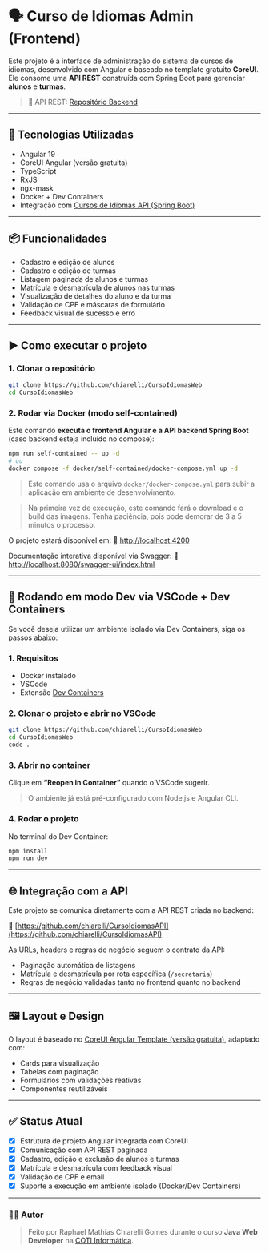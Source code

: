 # 🗣️ Curso de Idiomas Admin (Frontend)

Este projeto é a interface de administração do sistema de cursos de idiomas, desenvolvido com Angular e baseado no template gratuito **CoreUI**. Ele consome uma **API REST** construída com Spring Boot para gerenciar **alunos** e **turmas**.

> 📡 API REST: [Repositório Backend](https://github.com/chiarelli/CursoIdiomasAPI)

---

## 🔧 Tecnologias Utilizadas

* Angular 19
* CoreUI Angular (versão gratuita)
* TypeScript
* RxJS
* ngx-mask
* Docker + Dev Containers
* Integração com [Cursos de Idiomas API (Spring Boot)](https://github.com/chiarelli/CursoIdiomasAPI)

---

## 📦 Funcionalidades

* Cadastro e edição de alunos
* Cadastro e edição de turmas
* Listagem paginada de alunos e turmas
* Matrícula e desmatrícula de alunos nas turmas
* Visualização de detalhes do aluno e da turma
* Validação de CPF e máscaras de formulário
* Feedback visual de sucesso e erro

---

## ▶️ Como executar o projeto

### 1. Clonar o repositório

```bash
git clone https://github.com/chiarelli/CursoIdiomasWeb
cd CursoIdiomasWeb
```

### 2. Rodar via Docker (modo self-contained)

Este comando **executa o frontend Angular e a API backend Spring Boot** (caso backend esteja incluído no compose):

```bash
npm run self-contained -- up -d
# ou
docker compose -f docker/self-contained/docker-compose.yml up -d
```

> Este comando usa o arquivo `docker/docker-compose.yml` para subir a aplicação em ambiente de desenvolvimento.

> Na primeira vez de execução, este comando fará o download e o build das imagens. Tenha paciência, pois pode demorar de 3 a 5 minutos o processo.

O projeto estará disponível em:
📍 [http://localhost:4200](http://localhost:4200)

Documentação interativa disponível via Swagger:
📍 [http://localhost:8080/swagger-ui/index.html](http://localhost:8080/swagger-ui/index.html)

---

## 🧪 Rodando em modo Dev via VSCode + Dev Containers

Se você deseja utilizar um ambiente isolado via Dev Containers, siga os passos abaixo:

### 1. Requisitos

* Docker instalado
* VSCode
* Extensão [Dev Containers](https://marketplace.visualstudio.com/items?itemName=ms-vscode-remote.remote-containers)

### 2. Clonar o projeto e abrir no VSCode

```bash
git clone https://github.com/chiarelli/CursoIdiomasWeb
cd CursoIdiomasWeb
code .
```

### 3. Abrir no container

Clique em **“Reopen in Container”** quando o VSCode sugerir.

> O ambiente já está pré-configurado com Node.js e Angular CLI.

### 4. Rodar o projeto

No terminal do Dev Container:

```bash
npm install
npm run dev
```

---

## 🌐 Integração com a API

Este projeto se comunica diretamente com a API REST criada no backend:

🔗 [https://github.com/chiarelli/CursoIdiomasAPI](https://github.com/chiarelli/CursoIdiomasAPI)

As URLs, headers e regras de negócio seguem o contrato da API:

* Paginação automática de listagens
* Matrícula e desmatrícula por rota específica (`/secretaria`)
* Regras de negócio validadas tanto no frontend quanto no backend

---

## 🖼️ Layout e Design

O layout é baseado no [CoreUI Angular Template (versão gratuita)](https://coreui.io/angular/), adaptado com:

* Cards para visualização
* Tabelas com paginação
* Formulários com validações reativas
* Componentes reutilizáveis

---

## ✅ Status Atual

* [x] Estrutura de projeto Angular integrada com CoreUI
* [x] Comunicação com API REST paginada
* [x] Cadastro, edição e exclusão de alunos e turmas
* [x] Matrícula e desmatrícula com feedback visual
* [x] Validação de CPF e email
* [x] Suporte a execução em ambiente isolado (Docker/Dev Containers)

---

### 👨‍💻 Autor

> Feito por Raphael Mathias Chiarelli Gomes durante o curso **Java Web Developer** na [COTI Informática](https://www.cotiinformatica.com.br/curso/java).
